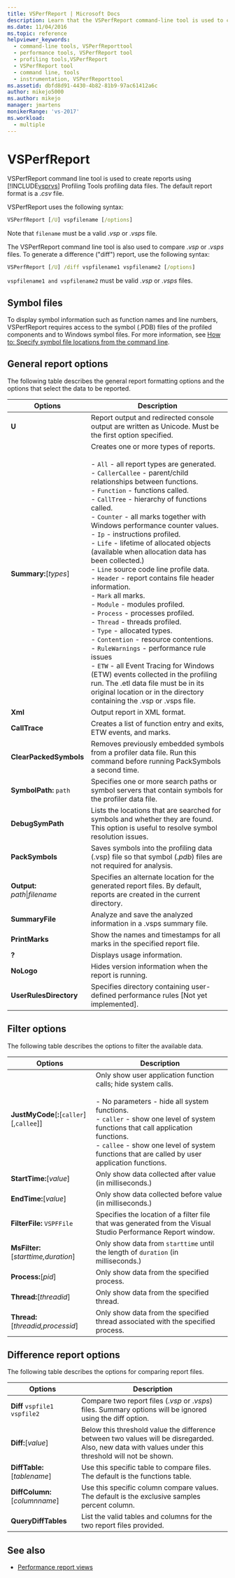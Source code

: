 ```yaml
---
title: VSPerfReport | Microsoft Docs
description: Learn that the VSPerfReport command-line tool is used to create reports using Visual Studio Profiling Tools profiling data files.
ms.date: 11/04/2016
ms.topic: reference
helpviewer_keywords: 
  - command-line tools, VSPerfReporttool
  - performance tools, VSPerfReport tool
  - profiling tools,VSPerfReport
  - VSPerfReport tool
  - command line, tools
  - instrumentation, VSPerfReporttool
ms.assetid: dbfd8d91-4430-4b82-81b9-97ac61412a6c
author: mikejo5000
ms.author: mikejo
manager: jmartens
monikerRange: 'vs-2017'
ms.workload: 
  - multiple
---
```

# VSPerfReport
VSPerfReport command line tool is used to create reports using  [!INCLUDE[vsprvs](../code-quality/includes/vsprvs_md.md)] Profiling Tools profiling data files. The default report format is a .*csv* file.

 VSPerfReport uses the following syntax:

```cmd
VSPerfReport [/U] vspfilename [/options]
```

 Note that `filename` must be a valid .*vsp* or .*vsps* file.

 The VSPerfReport command line tool is also used to compare .*vsp* or .*vsps* files. To generate a difference ("diff") report, use the following syntax:

```cmd
VSPerfReport [/U] /diff vspfilename1 vspfilename2 [/options]
```

 `vspfilename1 and vspfilename2` must be valid .*vsp* or .*vsps* files.

## Symbol files
 To display symbol information such as function names and line numbers, VSPerfReport requires access to the symbol (.PDB) files of the profiled components and to Windows symbol files. For more information, see [How to: Specify symbol file locations from the command line](../profiling/how-to-specify-symbol-file-locations-from-the-command-line.md).

## General report options
 The following table describes the general report formatting options and the options that select the data to be reported.

|Options|Description|
|-------------|-----------------|
|**U**|Report output and redirected console output are written as Unicode. Must be the first option specified.|
|**Summary:**[*types*]|Creates one or more types of reports.<br /><br /> -   `All` - all report types are generated.<br />-   `CallerCallee` - parent/child relationships between functions.<br />-   `Function` - functions called.<br />-   `CallTree` - hierarchy of functions called.<br />-   `Counter` - all marks together with Windows performance counter values.<br />-   `Ip` - instructions profiled.<br />-   `Life` - lifetime of allocated objects (available when allocation data has been collected.)<br />-   `Line` source code line profile data.<br />-   `Header` - report contains file header information.<br />-   `Mark` all marks.<br />-   `Module` - modules profiled.<br />-   `Process` - processes profiled.<br />-   `Thread` - threads profiled.<br />-   `Type` - allocated types.<br />-   `Contention` - resource contentions.<br />-   `RuleWarnings` - performance rule issues<br />-   `ETW` - all Event Tracing for Windows (ETW) events collected in the profiling run. The .etl data file must be in its original location or in the directory containing the .vsp or .vsps file.|
|**Xml**|Output report in XML format.|
|**CallTrace**|Creates a list of function entry and exits, ETW events, and marks.|
|**ClearPackedSymbols**|Removes previously embedded symbols from a profiler data file. Run this command before running PackSymbols a second time.|
|**SymbolPath:** `path`|Specifies one or more search paths or symbol servers that contain symbols for the profiler data file.|
|**DebugSymPath**|Lists the locations that are searched for symbols and whether they are found. This option is useful to resolve symbol resolution issues.|
|**PackSymbols**|Saves symbols into the profiling data (.vsp) file so that symbol (.*pdb*) files are not required for analysis.|
|**Output:** *path*&#124;*filename*|Specifies an alternate location for the generated report files. By default, reports are created in the current directory.|
|**SummaryFile**|Analyze and save the analyzed information in a .vsps summary file.|
|**PrintMarks**|Show the names and timestamps for all marks in the specified report file.|
|**?**|Displays usage information.|
|**NoLogo**|Hides version information when the report is running.|
|**UserRulesDirectory**|Specifies directory containing user-defined performance rules [Not yet implemented].|

## Filter options
 The following table describes the options to filter the available data.

|Options|Description|
|-------------|-----------------|
|**JustMyCode**[**:**[`caller`][,`callee`]]|Only show user application function calls; hide system calls.<br /><br /> -   No parameters - hide all system functions.<br />-   `caller` - show one level of system functions that call application functions.<br />-   `callee` - show one level of system functions that are called by user application functions.|
|**StartTime:**[*value*]|Only show data collected after value (in milliseconds.)|
|**EndTime:**[*value*]|Only show data collected before value (in milliseconds.)|
|**FilterFile:** `VSPFFile`|Specifies the location of a filter file that was generated from the Visual Studio Performance Report window.|
|**MsFilter:**[*starttime,duration*]|Only show data from `starttime` until the length of `duration` (in milliseconds.)|
|**Process:**[*pid*]|Only show data from the specified process.|
|**Thread:**[*threadid*]|Only show data from the specified thread.|
|**Thread:**[*threadid,processid*]|Only show data from the specified thread associated with the specified process.|

## Difference report options
 The following table describes the options for comparing report files.

|Options|Description|
|-------------|-----------------|
|**Diff**  `vspfile1 vspfile2`|Compare two report files (.*vsp* or .*vsps*) files. Summary options will be ignored using the diff option.|
|**Diff:**[*value*]|Below this threshold value the difference between two values will be disregarded. Also, new data with values under this threshold will not be shown.|
|**DiffTable:**[*tablename*]|Use this specific table to compare files. The default is the functions table.|
|**DiffColumn:**[*columnname*]|Use this specific column compare values. The default is the exclusive samples percent column.|
|**QueryDiffTables**|List the valid tables and columns for the two report files provided.|

## See also
- [Performance report views](../profiling/performance-report-views.md)
